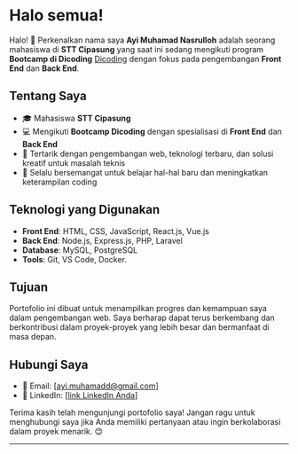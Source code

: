 # Halo semua! 

Halo! 👋 Perkenalkan nama saya **Ayi Muhamad Nasrulloh** adalah seorang mahasiswa di **STT Cipasung** yang saat ini sedang mengikuti program **Bootcamp di Dicoding** [Dicoding](https://www.dicoding.com/) dengan fokus pada pengembangan **Front End** dan **Back End**.<br>

## Tentang Saya
- 🎓 Mahasiswa **STT Cipasung**
- 💻 Mengikuti **Bootcamp Dicoding** dengan spesialisasi di **Front End** dan **Back End**
- 🌱 Tertarik dengan pengembangan web, teknologi terbaru, dan solusi kreatif untuk masalah teknis
- 🚀 Selalu bersemangat untuk belajar hal-hal baru dan meningkatkan keterampilan coding<br>

## Teknologi yang Digunakan
- **Front End**: HTML, CSS, JavaScript, React.js, Vue.js
- **Back End**: Node.js, Express.js, PHP, Laravel
- **Database**: MySQL, PostgreSQL
- **Tools**: Git, VS Code, Docker.<br>

## Tujuan
Portofolio ini dibuat untuk menampilkan progres dan kemampuan saya dalam pengembangan web. Saya berharap dapat terus berkembang dan berkontribusi dalam proyek-proyek yang lebih besar dan bermanfaat di masa depan.<br>

## Hubungi Saya
- 📧 Email: [ayi.muhamadd@gmail.com]
- 💼 LinkedIn: [[link LinkedIn Anda](http://www.linkedin.com/in/ayi-muhamad-nasrulloh)]

Terima kasih telah mengunjungi portofolio saya! Jangan ragu untuk menghubungi saya jika Anda memiliki pertanyaan atau ingin berkolaborasi dalam proyek menarik. 😊

---
